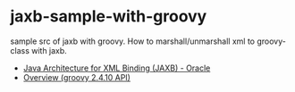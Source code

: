 # jaxb-sample-with-groovy

sample src of jaxb with groovy.
How to marshall/unmarshall xml to groovy-class with jaxb.

- [Java Architecture for XML Binding (JAXB) - Oracle](https://www.google.co.jp/url?sa=t&rct=j&q=&esrc=s&source=web&cd=2&cad=rja&uact=8&ved=0ahUKEwju_uPS_fvSAhUMWrwKHRtGATEQFggoMAE&url=http%3A%2F%2Fwww.oracle.com%2Ftechnetwork%2Farticles%2Fjavase%2Findex-140168.html&usg=AFQjCNGBibDjz-vuXqlFq43EF22PcLnaMg&sig2=uhx1urAinRDKR02Xy7rD5A)
- [Overview (groovy 2.4.10 API)](http://docs.groovy-lang.org/2.4.10/html/gapi/)
